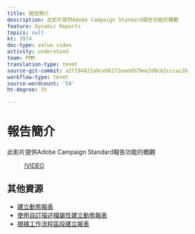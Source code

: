 ```yaml
---
title: 報告簡介
description: 此影片提供Adobe Campaign Standard報告功能的概觀
feature: Dynamic Reports
topics: null
kt: 3974
doc-type: value video
activity: understand
team: PMM
translation-type: tm+mt
source-git-commit: a2f194821a9ce06272eaed979ee2d8c62cccac2b
workflow-type: tm+mt
source-wordcount: '54'
ht-degree: 3%

---
```



# 報告簡介

此影片提供Adobe Campaign Standard報告功能的概觀

>[!VIDEO](https://video.tv.adobe.com/v/29461?quality=12)

## 其他資源

* [建立動態報表](/help/reporting/creating-a-dynamic-report.md)
* [使用自訂描述檔屬性建立動態報表](/help/reporting/custom-profile-attributes-dynamic-reports.md)
* [根據工作流程區段建立報表](/help/reporting/report-on-workflow-segments.md)
